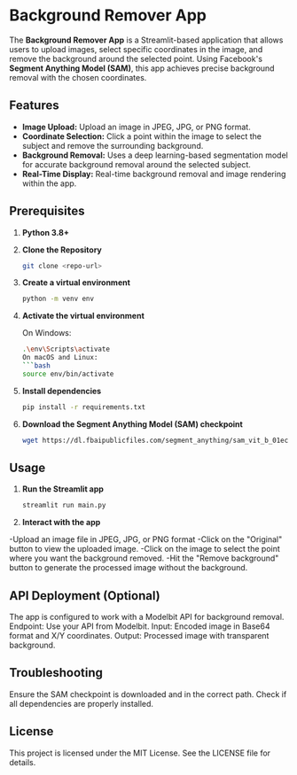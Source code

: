 # Background Remover App

The **Background Remover App** is a Streamlit-based application that allows users to upload images, select specific coordinates in the image, and remove the background around the selected point. Using Facebook's **Segment Anything Model (SAM)**, this app achieves precise background removal with the chosen coordinates.

## Features

- **Image Upload:** Upload an image in JPEG, JPG, or PNG format.
- **Coordinate Selection:** Click a point within the image to select the subject and remove the surrounding background.
- **Background Removal:** Uses a deep learning-based segmentation model for accurate background removal around the selected subject.
- **Real-Time Display:** Real-time background removal and image rendering within the app.

## Prerequisites

1. **Python 3.8+**
2. **Clone the Repository**
   ```bash
   git clone <repo-url>


3. **Create a virtual environment**
   ```bash
   python -m venv env

5. **Activate the virtual environment**

   On Windows:
   ```bash
   .\env\Scripts\activate
   On macOS and Linux:
   ```bash
   source env/bin/activate
5. **Install dependencies**
   ```bash
   pip install -r requirements.txt

6. **Download the Segment Anything Model (SAM) checkpoint**
   ```bash
   wget https://dl.fbaipublicfiles.com/segment_anything/sam_vit_b_01ec64.pth

## Usage
1. **Run the Streamlit app**
   ```bash
   streamlit run main.py
2. **Interact with the app**

-Upload an image file in JPEG, JPG, or PNG format
-Click on the "Original" button to view the uploaded image.
-Click on the image to select the point where you want the background removed.
-Hit the "Remove background" button to generate the processed image without the background.

## API Deployment (Optional)
The app is configured to work with a Modelbit API for background removal.
Endpoint: Use your API from Modelbit.
Input: Encoded image in Base64 format and X/Y coordinates.
Output: Processed image with transparent background.

## Troubleshooting
Ensure the SAM checkpoint is downloaded and in the correct path.
Check if all dependencies are properly installed.

## License
This project is licensed under the MIT License. See the LICENSE file for details.
